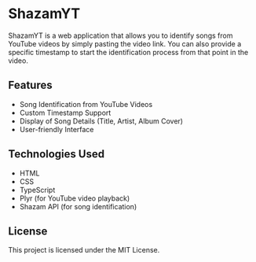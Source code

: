 # ShazamYT

ShazamYT is a web application that allows you to identify songs from YouTube videos by simply pasting the video link. You can also provide a specific timestamp to start the identification process from that point in the video.

## Features
* Song Identification from YouTube Videos
* Custom Timestamp Support
* Display of Song Details (Title, Artist, Album Cover)
* User-friendly Interface

## Technologies Used
* HTML
* CSS
* TypeScript
* Plyr (for YouTube video playback)
* Shazam API (for song identification)

## License
This project is licensed under the MIT License.
